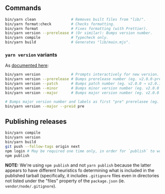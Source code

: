## Commands

```sh
bin/yarn clean                # Removes built files from "lib/".
bin/yarn format:check         # Checks formatting.
bin/yarn format               # Fixes formatting (with Prettier).
bin/yarn version --prerelease # (Or similar): Bumps version number.
bin/yarn compile              # Typecheck only.
bin/yarn build                # Generates "lib/main.mjs".
```

### `yarn version` variants

As [documented here](https://classic.yarnpkg.com/lang/en/docs/cli/version/):

```sh
bin/yarn version              # Prompts interactively for new version.
bin/yarn version --prerelease # Bumps prerelease number (eg. v2.0.0-pre.3 → v2.0.0.pre.4).
bin/yarn version --patch      # Bumps patch number (eg. v2.0.0 → v2.0.1).
bin/yarn version --minor      # Bumps minor version number (eg. v2.0.0 → v2.1.0).
bin/yarn version --major      # Bumps major version number (eg. v2.0.0 → v3.0.0).

# Bumps major version number and labels as first "pre" prerelasee (eg. v2.0.0 → v3.0.0-pre.0):
bin/yarn version --major --preid pre
```

## Publishing releases

```sh
bin/yarn compile
bin/yarn version
bin/yarn build
git push --follow-tags origin next
npm login # May be required one time only, in order for `publish` to work in the next step.
npm publish
```

**NOTE:** We're using `npm publish` and not `yarn publish` because the latter appears to have different heuristics fo determining what is included in the published tarball (specifically, it includes `.gitignore` files even in directories not listed under the "files" property of the `package.json` (ie. `vendor/node/.gitignore`).

